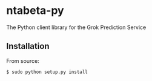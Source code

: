 # ntabeta-py

The Python client library for the Grok Prediction Service

## Installation

From source:

    $ sudo python setup.py install


